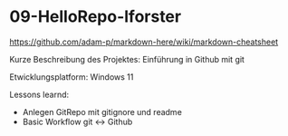 # 09-HelloRepo-lforster

https://github.com/adam-p/markdown-here/wiki/markdown-cheatsheet

Kurze Beschreibung des Projektes: Einführung in Github mit git

Etwicklungsplatform: Windows 11

Lessons learnd:
+ Anlegen GitRepo mit gitignore und readme
+ Basic Workflow git <-> Github

